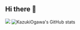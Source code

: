 ## Hi there 👋

![](https://github-readme-stats.vercel.app/api/top-langs?username=okazuki58&show_icons=true&locale=en&layout=compact)
![KazukiOgawa's GitHub stats](https://github-readme-stats.vercel.app/apiusername=okazuki58&show_icons=true)

<!--
**okazuki58/okazuki58** is a ✨ _special_ ✨ repository because its `README.md` (this file) appears on your GitHub profile.

Here are some ideas to get you started:

- 🔭 I’m currently working on ...
- 🌱 I’m currently learning ...
- 👯 I’m looking to collaborate on ...
- 🤔 I’m looking for help with ...
- 💬 Ask me about ...
- 📫 How to reach me: ...
- 😄 Pronouns: ...
- ⚡ Fun fact: ...
-->
